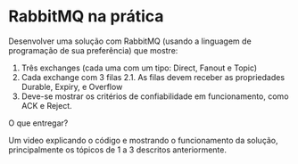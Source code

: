 # RabbitMQ na prática

Desenvolver uma solução com RabbitMQ (usando a linguagem de programação de sua preferência) que mostre:


1. Três exchanges (cada uma com um tipo: Direct, Fanout e Topic)
2. Cada exchange com 3 filas
2.1. As filas devem receber as propriedades Durable, Expiry, e Overflow
3. Deve-se mostrar os critérios de confiabilidade em funcionamento, como ACK e Reject.


O que entregar?


Um video explicando o código e mostrando o funcionamento da solução, principalmente os tópicos de 1 a 3 descritos anteriormente.
